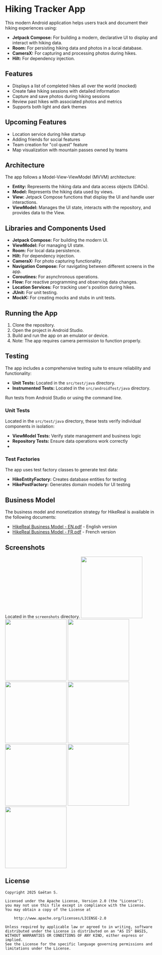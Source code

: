 # Hiking Tracker App

This modern Android application helps users track and document their hiking experiences using:

* **Jetpack Compose:** For building a modern, declarative UI to display and interact with hiking data.
* **Room:** For persisting hiking data and photos in a local database.
* **CameraX:** For capturing and processing photos during hikes.
* **Hilt:** For dependency injection.

## Features

* Displays a list of completed hikes all over the world (mocked)
* Create fake hiking sessions with detailed information
* Capture and save photos during hiking sessions
* Review past hikes with associated photos and metrics
* Supports both light and dark themes

## Upcoming Features

* Location service during hike startup
* Adding friends for social features
* Team creation for "col quest" feature
* Map visualization with mountain passes owned by teams


## Architecture

The app follows a Model-View-ViewModel (MVVM) architecture:

* **Entity:** Represents the hiking data and data access objects (DAOs).
* **Model:** Represents the hiking data used by views.
* **View:** Jetpack Compose functions that display the UI and handle user interactions.
* **ViewModel:** Manages the UI state, interacts with the repository, and provides data to the View.

## Libraries and Components Used

* **Jetpack Compose:** For building the modern UI.
* **ViewModel:** For managing UI state.
* **Room:** For local data persistence.
* **Hilt:** For dependency injection.
* **CameraX:** For photo capturing functionality.
* **Navigation Compose:** For navigating between different screens in the app.
* **Coroutines:** For asynchronous operations.
* **Flow:** For reactive programming and observing data changes.
* **Location Services:** For tracking user's position during hikes.
* **JUnit:** For unit testing.
* **MockK:** For creating mocks and stubs in unit tests.

## Running the App

1. Clone the repository.
2. Open the project in Android Studio.
3. Build and run the app on an emulator or device.
4. Note: The app requires camera permission to function properly. 

## Testing

The app includes a comprehensive testing suite to ensure reliability and functionality:

* **Unit Tests:** Located in the `src/test/java` directory.
* **Instrumented Tests:** Located in the `src/androidTest/java` directory.

Run tests from Android Studio or using the command line.

### Unit Tests
Located in the `src/test/java` directory, these tests verify individual components in isolation:
* **ViewModel Tests:** Verify state management and business logic
* **Repository Tests:** Ensure data operations work correctly
* 
### Test Factories
The app uses test factory classes to generate test data:
* **HikeEntityFactory:** Creates database entities for testing
* **HikePostFactory:** Generates domain models for UI testing

## Business Model

The business model and monetization strategy for HikeReal is available in the following documents:
- [HikeReal Business Model - EN.pdf](/business-model/HikeReal%20Business%20Model%20-%20EN.pdf) - English version
- [HikeReal Business Model - FR.pdf](/business-model/HikeReal%20Business%20Model%20-%20FR.pdf) - French version

## Screenshots

Located in the `screenshots` directory.
[<img src="screenshots/feed.png" width="200"/>](screenshots/feed.png)
[<img src="screenshots/new_hike.png" width="200"/>](screenshots/new_hike.png)
[<img src="screenshots/profile.png" width="200"/>](screenshots/profile.png)
[<img src="screenshots/feed_light.png" width="200"/>](screenshots/feed_light.png)
[<img src="screenshots/profile_light.png" width="200"/>](screenshots/profile_light.png)
[<img src="screenshots/camera.png" width="200"/>](screenshots/camera.png)
[<img src="screenshots/camera_choose.png" width="200"/>](screenshots/camera_choose.png)
[<img src="screenshots/new_feed.png" width="200"/>](screenshots/new_feed.png)


## License

```
Copyright 2025 Gaëtan S.

Licensed under the Apache License, Version 2.0 (the "License");
you may not use this file except in compliance with the License.
You may obtain a copy of the License at

    http://www.apache.org/licenses/LICENSE-2.0

Unless required by applicable law or agreed to in writing, software
distributed under the License is distributed on an "AS IS" BASIS,
WITHOUT WARRANTIES OR CONDITIONS OF ANY KIND, either express or implied.
See the License for the specific language governing permissions and
limitations under the License.
```